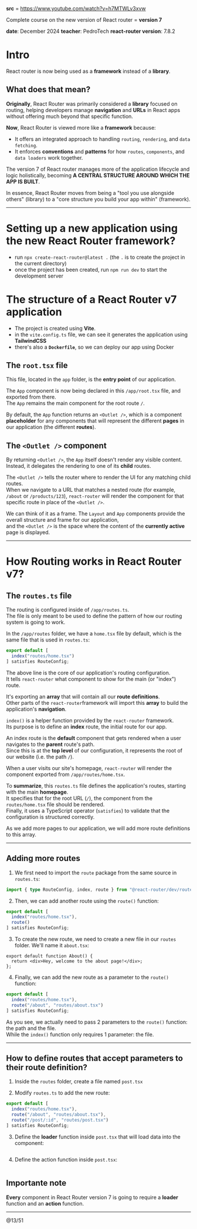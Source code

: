 **src** = https://www.youtube.com/watch?v=h7MTWLv3xvw  

Complete course on the new version of React router = **version 7**  

**date**: December 2024
**teacher**: PedroTech
**react-router version**: 7.8.2

# Intro

React router is now being used as a **framework** instead of a **library**.  

## What does that mean?

**Originally**, React Router was primarily considered a **library** focused on routing, helping developers 
manage **navigation** and **URLs** in React apps without offering much beyond that specific function.  

**Now**, React Router is viewed more like a **framework** because:
- It offers an integrated approach to handling `routing`, `rendering`, and `data fetching`.
- It enforces **conventions** and **patterns** for how `routes`, `components`, and `data loaders` work together.

The version 7 of React router manages more of the application lifecycle and logic holistically, becoming 
**A CENTRAL STRUCTURE AROUND WHICH THE APP IS BUILT**.  

In essence, React Router moves from being a "tool you use alongside others" (library) to a "core structure you 
build your app within" (framework).  

---

# Setting up a new application using the new React Router framework?

- run `npx create-react-router@latest .` (the `.` is to create the project in the current directory)
- once the project has been created, run `npm run dev` to start the development server

# The structure of a React Router v7 application

- The project is created using **Vite**.  
- in the `vite.config.ts` file, we can see it generates the application using **TailwindCSS**
- there's also a **`Dockerfile`**, so we can deploy our app using Docker

## The `root.tsx` file

This file, located in the `app` folder, is the **entry point** of our application.  

The `App` component is now being declared in this `/app/root.tsx` file, and exported from there.  
The `App` remains the main component for the root route `/`.  

By default, the `App` function returns an `<Outlet />`, which is a component **placeholder** for any 
components that will represent the different **pages** in our application (the different **routes**).  

## The `<Outlet />` component

By returning `<Outlet />`, the `App` itself doesn't render any visible content.  
Instead, it delegates the rendering to one of its **child** routes.  

The `<Outlet />` tells the router where to render the UI for any matching child routes.  
When we navigate to a URL that matches a nested route (for example, `/about` or `/products/123`), 
`react-router` will render the component for that specific route in place of the `<Outlet />`.  

We can think of it as a frame. The `Layout` and `App` components provide the overall structure and frame for our application,  
and the `<Outlet />` is the space where the content of the **currently active** page is displayed.

---

# How Routing works in React Router v7?

## The `routes.ts` file

The routing is configured inside of `/app/routes.ts`.  
The file is only meant to be used to define the pattern of how our routing system is going to work.  

In the `/app/routes` folder, we have a `home.tsx` file by default, which is the same file that is 
used in `routes.ts`:
```ts
export default [
  index("routes/home.tsx")
] satisfies RouteConfig;
```

The above line is the core of our application's routing configuration.  
It tells `react-router` what component to show for the main (or "index") route.  

It's exporting an **array** that will contain all our **route definitions**.  
Other parts of the `react-router`framework will import this **array** to build the application's **navigation**.  

`index()` is a helper function provided by the `react-router` framework.  
Its purpose is to define an **index** route, the initial route for our app.  

An index route is the **default** component that gets rendered when a user navigates to the **parent** route's path.  
Since this is at the **top level** of our configuration, it represents the root of our website (i.e. the path `/`).  

When a user visits our site's homepage, `react-router` will render the component exported from `/app/routes/home.tsx`.  

To **summarize**, this `routes.ts` file defines the application's routes, starting with the main **homepage**.  
It specifies that for the root URL (`/`), the component from the `routes/home.tsx` file should be rendered.  
Finally, it uses a TypeScript operator (`satisfies`) to validate that the configuration is structured correctly.  

As we add more pages to our application, we will add more route definitions to this array.  

---

## Adding more routes

1. We first need to import the `route` package from the same source in `routes.ts`:
```ts
import { type RouteConfig, index, route } from "@react-router/dev/routes";
```

2. Then, we can add another route using the `route()` function:
```ts
export default [
  index("routes/home.tsx"), 
  route()
] satisfies RouteConfig;
```

3. To create the new route, we need to create a new file in our `routes` folder. We'll name it `about.tsx`:
```tsx
export default function About() {
  return <div>Hey, welcome to the about page!</div>;
};
```

4. Finally, we can add the new route as a parameter to the `route()` function:
```ts
export default [
  index("routes/home.tsx"), 
  route("/about", "routes/about.tsx")
] satisfies RouteConfig;
```

As you see, we actually need to pass 2 parameters to the `route()` function: the path and the file.  
While the `index()` function only requires 1 parameter: the file.  

---

## How to define routes that accept parameters to their route definition?

1. Inside the `routes` folder, create a file named `post.tsx`

2. Modify `routes.ts` to add the new route:
```ts
export default [
  index("routes/home.tsx"), 
  route("/about", "routes/about.tsx"),
  route("/post/:id", "routes/post.tsx")
] satisfies RouteConfig;
```

3. Define the **loader** function inside `post.tsx` that will load data into the component:
```tsx

```

4. Define the action function inside `post.tsx`:
```tsx

```

## Importante note

**Every** component in React Router version 7 is going to require a **loader** function and an **action** function.  



---
@13/51